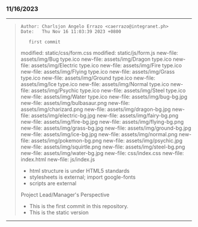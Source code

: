 ### 11/16/2023
---
>```
> Author: Charlsjon Angelo Errazo <caerrazo@integranet.ph>
> Date:   Thu Nov 16 11:03:39 2023 +0800
>
>    first commit
>```
>	modified:   static/css/form.css
>	modified:   static/js/form.js
> new-file:   assets/img/Bug type.ico
> new-file:   assets/img/Dragon type.ico
> new-file:   assets/img/Electric type.ico
> new-file:   assets/img/Fire type.ico
> new-file:   assets/img/Flying type.ico
> new-file:   assets/img/Grass type.ico
> new-file:   assets/img/Ground type.ico
> new-file:   assets/img/Ice type.ico
> new-file:   assets/img/Normal type.ico
> new-file:   assets/img/Psychic type.ico
> new-file:   assets/img/Steel type.ico
> new-file:   assets/img/Water type.ico
> new-file:   assets/img/bug-bg.jpg
> new-file:   assets/img/bulbasaur.png
> new-file:   assets/img/charizard.png
> new-file:   assets/img/dragon-bg.jpg
> new-file:   assets/img/electric-bg.jpg
> new-file:   assets/img/fairy-bg.png
> new-file:   assets/img/fire-bg.jpg
> new-file:   assets/img/flying-bg.png
> new-file:   assets/img/grass-bg.jpg
> new-file:   assets/img/ground-bg.jpg
> new-file:   assets/img/ice-bg.jpg
> new-file:   assets/img/normal.png
> new-file:   assets/img/pokemon-bg.png
> new-file:   assets/img/psychic.jpg
> new-file:   assets/img/squirtle.png
> new-file:   assets/img/steel-bg.png
> new-file:   assets/img/water-bg.jpg
> new-file:   css/index.css
> new-file:   index.html
> new-file:   js/index.js
>
> * html structure is under HTML5 standards
> * stylesheets is external; import google-fonts
> * scripts are external
>
> Project Lead/Manager's Perspective
> * This is the first commit in this repository.
> * This is the static version
> 
---
